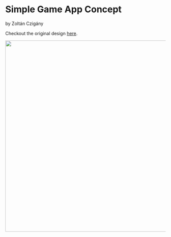 # Simple Game App Concept
by Zoltán Czigány

Checkout the original design [here](https://dribbble.com/shots/13752058-Daliy-UI-Simple-Game-App-Concept).

<p align="center">
<img width="600"  src="https://cdn.dribbble.com/users/4231329/screenshots/13752058/media/c58801393386278c8c36a6f9ab2a9a9b.png?compress=1&resize=600x445">
